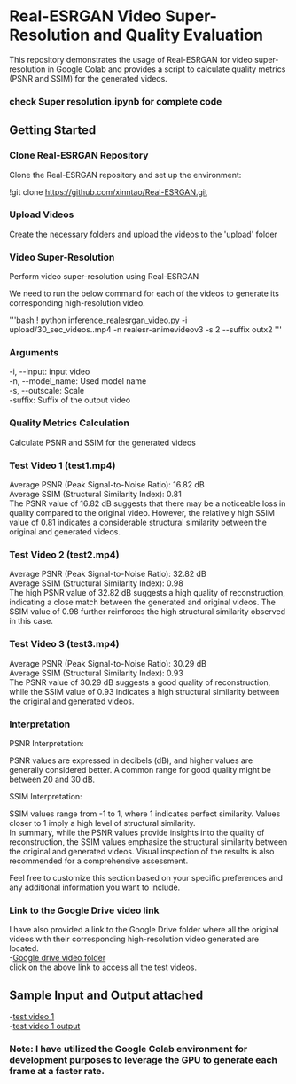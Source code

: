 # Real-ESRGAN Video Super-Resolution and Quality Evaluation

This repository demonstrates the usage of Real-ESRGAN for video super-resolution in Google Colab and provides a script to calculate quality metrics (PSNR and SSIM) for the generated videos.  

### check Super resolution.ipynb for complete code

## Getting Started
### Clone Real-ESRGAN Repository
Clone the Real-ESRGAN repository and set up the environment:

!git clone https://github.com/xinntao/Real-ESRGAN.git


### Upload Videos
Create the necessary folders and upload the videos to the 'upload' folder

### Video Super-Resolution
Perform video super-resolution using Real-ESRGAN  

We need to run the below command for each of the videos to generate its corresponding high-resolution video.  

'''bash
! python inference_realesrgan_video.py -i upload/30_sec_videos..mp4 -n realesr-animevideov3 -s 2 --suffix outx2
'''
### Arguments  
 -i, --input: input video  
 -n, --model_name: Used model name  
 -s, --outscale: Scale  
 -suffix: Suffix of the output video  

### Quality Metrics Calculation
Calculate PSNR and SSIM for the generated videos

### Test Video 1 (test1.mp4)
Average PSNR (Peak Signal-to-Noise Ratio): 16.82 dB  
Average SSIM (Structural Similarity Index): 0.81  
The PSNR value of 16.82 dB suggests that there may be a noticeable loss in quality compared to the original video. However, the relatively high SSIM value of 0.81 indicates a considerable structural similarity between the original and generated videos.

### Test Video 2 (test2.mp4)
Average PSNR (Peak Signal-to-Noise Ratio): 32.82 dB  
Average SSIM (Structural Similarity Index): 0.98  
The high PSNR value of 32.82 dB suggests a high quality of reconstruction, indicating a close match between the generated and original videos. The SSIM value of 0.98 further reinforces the high structural similarity observed in this case.

### Test Video 3 (test3.mp4)
Average PSNR (Peak Signal-to-Noise Ratio): 30.29 dB  
Average SSIM (Structural Similarity Index): 0.93  
The PSNR value of 30.29 dB suggests a good quality of reconstruction, while the SSIM value of 0.93 indicates a high structural similarity between the original and generated videos.

### Interpretation
PSNR Interpretation:  

PSNR values are expressed in decibels (dB), and higher values are generally considered better. A common range for good quality might be between 20 and 30 dB.  

SSIM Interpretation:  

SSIM values range from -1 to 1, where 1 indicates perfect similarity. Values closer to 1 imply a high level of structural similarity.  
In summary, while the PSNR values provide insights into the quality of reconstruction, the SSIM values emphasize the structural similarity between the original and generated videos. Visual inspection of the results is also recommended for a comprehensive assessment.  

Feel free to customize this section based on your specific preferences and any additional information you want to include.

### Link to the Google Drive video link  
I have also provided a link to the Google Drive folder where all the original videos with their corresponding high-resolution video generated are located.  
-[Google drive video folder](https://drive.google.com/drive/folders/1AN_zPEvt1mUROVhLNyIsGbetRNiU6J_n?usp=sharing)  
click on the above link to access all the test videos.  

## Sample Input and Output attached
-[test video 1](https://drive.google.com/file/d/1NVU1U9Fzo9VHDRVa_bxeL6EpRxbNPMEU/view?usp=sharing)  
-[test video 1 output](https://drive.google.com/file/d/1jECWDRetBmAy87_Ge0HyBakuQC3vHP7q/view?usp=sharing)  

### Note: I have utilized the Google Colab environment for development purposes to leverage the GPU to generate each frame at a faster rate.
